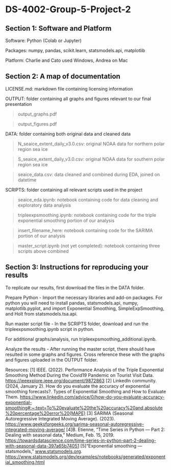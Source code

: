 # DS-4002-Group-5-Project-2

## Section 1: Software and Platform

Software: Python (Colab or Jupyter)

Packages: numpy, pandas, scikit.learn, statsmodels.api, matplotlib

Platform: Charlie and Cato used Windows, Andrea on Mac

## Section 2: A map of documentation

LICENSE.md: markdown file containing licensing information

OUTPUT: folder containing all graphs and figures relevant to our final presentation

> output_graphs.pdf

> output_figures.pdf

DATA: folder containing both original data and cleaned data

> N_seaice_extent_daily_v3.0.csv: original NOAA data for northern polar region sea ice

> S_seaice_extent_daily_v3.0.csv: original NOAA data for southern polar region sea ice

> seaice_data.csv: data cleaned and combined during EDA, joined on datetime

SCRIPTS: folder containing all relevant scripts used in the project

> seaice_eda.ipynb: notebook containing code for data cleaning and exploratory data analysis

> tripleexpsmoothing.ipynb: notebook containing code for the triple exponential smoothing portion of our analysis

> insert_filename_here: notebook containing code for the SARIMA portion of our analysis

> master_script.ipynb (not yet completed): notebook containing three scripts above combined

## Section 3: Instructions for reproducing your results

To replicate our results, first download the files in the DATA folder.

Prepare Python - Import the necessary libraries and add-on packages.  For python you will need to install pandas, statsmodels.api, numpy, matplotlib.pyplot, and import Exponential Smoothing, SimpleExpSmoothing, and Holt from statsmodels.tsa.api.

Run master script file - In the SCRIPTS folder, download and run the tripleexpsmoothing.ipynb script in python.

For additional graphs/analysis, run tripleexpsmoothing_additional.ipynb.

Analyze the results - After running the master script, there should have resulted in some graphs and figures. Cross reference these with the graphs and figures uploaded in the OUTPUT folder.

Resources:
[1] IEEE. (2022). Performance Analysis of the Triple Exponential Smoothing Method During the Covid19 Pandemic on Tourist Visit Data. https://ieeexplore.ieee.org/document/9872863 
[2] LinkedIn community. (2024, January 2). How do you evaluate the accuracy of exponential smoothing forecasts?. Types of Exponential Smoothing and How to Evaluate Them. https://www.linkedin.com/advice/0/how-do-you-evaluate-accuracy-exponential-smoothing#:~:text=To%20evaluate%20the%20accuracy%20and,absolute%20percentage%20error%20(MAPE) 
[3] SARIMA (Seasonal Autoregressive Integrated Moving Average). (2023). https://www.geeksforgeeks.org/sarima-seasonal-autoregressive-integrated-moving-average/ 
[4]B. Etienne, “Time Series in Python — Part 2: Dealing with seasonal data,” Medium, Feb. 15, 2019. https://towardsdatascience.com/time-series-in-python-part-2-dealing-with-seasonal-data-397a65b74051
[5]“Exponential smoothing — statsmodels,” www.statsmodels.org. https://www.statsmodels.org/dev/examples/notebooks/generated/exponential_smoothing.html
